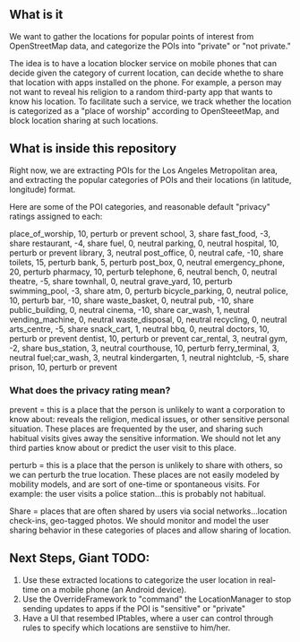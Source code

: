 What is it
----------

We want to gather the locations for popular points of interest from
OpenStreetMap data, and categorize the POIs into "private" or "not private."

The idea is to have a location blocker service on mobile phones that can decide
given the category of current location, can decide whethe to share that location
with apps installed on the phone. For example, a person may not want to reveal
his religion to a random third-party app that wants to know his location. To
facilitate such a service, we track whether the location is categorized as a
"place of worship" according to OpenSteeetMap, and block location sharing at
such locations.

What is inside this repository
------------------------------
Right now, we are extracting POIs for the Los Angeles Metropolitan area, and
extracting the popular categories of POIs and their locations (in latitude,
longitude) format.

Here are some of the POI categories, and reasonable default "privacy" ratings
assigned to each:

  place_of_worship, 10, perturb or prevent
  school, 3, share
  fast_food, -3, share
  restaurant, -4, share
  fuel, 0, neutral
  parking, 0, neutral
  hospital, 10, perturb or prevent
  library, 3, neutral
  post_office, 0, neutral
  cafe, -10, share
  toilets, 15, perturb
  bank, 5, perturb
  post_box, 0, neutral
  emergency_phone, 20, perturb
  pharmacy, 10, perturb
  telephone, 6, neutral
  bench, 0, neutral
  theatre, -5, share
  townhall, 0, neutral
  grave_yard, 10, perturb
  swimming_pool, -3, share
  atm, 0, perturb
  bicycle_parking, 0, neutral
  police, 10, perturb
  bar, -10, share
  waste_basket, 0, neutral
  pub, -10, share
  public_building, 0, neutral
  cinema, -10, share
  car_wash, 1, neutral
  vending_machine, 0, neutral
  waste_disposal, 0, neutral
  recycling, 0, neutral
  arts_centre, -5, share
  snack_cart, 1, neutral
  bbq, 0, neutral
  doctors, 10, perturb or prevent
  dentist, 10, perturb or prevent
  car_rental, 3, neutral
  gym, -2, share
  bus_station, 3, neutral
  courthouse, 10, perturb
  ferry_terminal, 3, neutral
  fuel;car_wash, 3, neutral
  kindergarten, 1, neutral
  nightclub, -5, share
  prison, 10, perturb or prevent

### What does the privacy rating mean? ###
prevent = this is a place that the person is unlikely to want a corporation to know about: reveals the religion, medical issues, or other sensitive personal situation. These places are frequented by the user, and sharing such habitual visits gives away the sensitive information. We should not let any third parties know about or predict the user visit to this place.

perturb = this is a place that the person is unlikely to share with others, so we can perturb the true location. These places are not easily modeled by mobility models, and are sort of one-time or spontaneous visits. For example: the user visits a police station...this is probably not habitual.

Share = places that are often shared by users via social networks...location check-ins, geo-tagged photos. We should monitor and model the user sharing behavior in these categories of places and allow sharing of location.
</MTMarkdownOptions>

Next Steps, Giant TODO:
-----------------------

1. Use these extracted locations to categorize the user location in real-time on a mobile phone (an Android device).
2. Use the OverrideFramework to "command" the LocationManager to stop sending updates to apps if the POI is "sensitive" or "private"
3. Have a UI that resembed IPtables, where a user can control through rules to specify which locations are senstiive to him/her.


